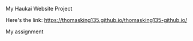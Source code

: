 My Haukai Website Project

Here's the link: https://thomasking135.github.io/thomasking135-github.io/ 

My assignment
